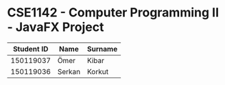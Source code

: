 # **CSE1142 - Computer Programming II - JavaFX Project**

|Student ID|Name|Surname|
|---|---|---| 
|150119037|  	Ömer|   	Kibar|  
|150119036 | 	Serkan | 	Korkut|  
